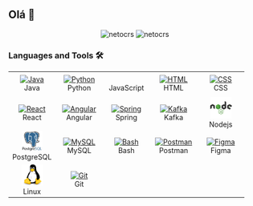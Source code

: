 <!--
<p align="left"> <img src="https://komarev.com/ghpvc/?username=netocrs&label=Profile%20views&color=0e75b6&style=flat" alt="netocrs" /> </p>
-->

## Olá 👋

<!--
<p align="left"> <a href="https://github.com/ryo-ma/github-profile-trophy"><img src="https://github-profile-trophy.vercel.app/?username=netocrs" alt="netocrs" /></a> </p>
-->

<div align="center">  
<img src="https://github-readme-stats.vercel.app/api?username=netocrs&show_icons=true&count_private=false&locale=en" alt="netocrs" />
<img src="https://github-readme-stats.vercel.app/api/top-langs?username=netocrs&show_icons=true&locale=en&layout=compact" alt="netocrs" />
</div>

<h3 align="left">Languages and Tools 🛠️</h3>
<p align="center">
  <table align="center">
    <tr>
      <td align="center" width="80">
        <a href="https://www.java.com" target="_blank" rel="noreferrer">
          <img src="https://techstack-generator.vercel.app/java-icon.svg" width="45" height="55" alt="Java" />
        </a>
        <br>Java
      </td>
      <td align="center" width="80">
        <a href="https://www.python.org" target="_blank" rel="noreferrer">
          <img src="https://techstack-generator.vercel.app/python-icon.svg" alt="Python" width="45" height="55" />
        </a>
        <br>Python
      </td>
      <td align="center" width="80
        <a href="https://developer.mozilla.org/en-US/docs/Web/JavaScript" target="_blank" rel="noreferrer" 
          <img src="https://skillicons.dev/icons?i=javascript" width="43" height="43" alt="JavaScript" />
        </a>
        <br>JavaScript
      </td>
      <td align="center" width="80">
        <a href="https://www.w3.org/html/" target="_blank" rel="noreferrer">
          <img src="https://skillicons.dev/icons?i=html" width="43" height="43" alt="HTML" />
        </a>
        <br>HTML
      </td>
      <td align="center" width="80">
        <a href="https://www.w3schools.com/css/" target="_blank" rel="noreferrer">
          <img src="https://skillicons.dev/icons?i=css" width="43" height="43" alt="CSS" />
        </a>
        <br>CSS
      </td>
    </tr>
    <tr>
      <td align="center" width="80">
        <a href="https://reactjs.org/" target="_blank" rel="noreferrer">
          <img src="https://techstack-generator.vercel.app/react-icon.svg" width="45" height="55" alt="React" />
        </a>
        <br>React
      </td>
      <td align="center" width="80">
        <a href="https://angular.io" target="_blank" rel="noreferrer">
          <img src="https://angular.io/assets/images/logos/angular/angular.svg" width="43" height="43" alt="Angular" />
        </a>
        <br>Angular
      </td>
      <td align="center" width="80">
        <a href="https://spring.io/" target="_blank" rel="noreferrer">
          <img src="https://www.vectorlogo.zone/logos/springio/springio-icon.svg" width="43" height="43" alt="Spring" />
        </a>
        <br>Spring
      </td>
      <td align="center" width="80">
        <a href="https://kafka.apache.org/" target="_blank" rel="noreferrer">
          <img src="https://www.vectorlogo.zone/logos/apache_kafka/apache_kafka-icon.svg" width="43" height="43" alt="Kafka" />
        </a>
        <br>Kafka
      </td>
      <td align="center" width="80">
        <a href="https://nodejs.org" target="_blank" rel="noreferrer">
          <img src="https://raw.githubusercontent.com/devicons/devicon/master/icons/nodejs/nodejs-original-wordmark.svg" width="43" height="43" alt="Nodejs" />
        </a>
        <br>Nodejs
      </td>
    </tr>
    <tr>
      <td align="center" width="80">
        <a href="https://www.postgresql.org" target="_blank" rel="noreferrer">
          <img src="https://raw.githubusercontent.com/devicons/devicon/master/icons/postgresql/postgresql-original-wordmark.svg" width="40" height="40" alt="PostgreSQL" />
        </a>
        <br>PostgreSQL
      </td>
      <td align="center" width="80">
        <a href="https://www.mysql.com/" target="_blank" rel="noreferrer">
          <img src="https://techstack-generator.vercel.app/mysql-icon.svg" width="45" height="55" alt="MySQL" />
        </a>
        <br>MySQL
      </td>
      <td align="center" width="80">
        <a href="https://www.gnu.org/software/bash/" target="_blank" rel="noreferrer">
          <img src="https://www.vectorlogo.zone/logos/gnu_bash/gnu_bash-icon.svg" width="43" height="43" alt="Bash" />
        </a>
        <br>Bash
      </td>
      <td align="center" width="80">
        <a href="https://postman.com" target="_blank" rel="noreferrer">
          <img src="https://www.vectorlogo.zone/logos/getpostman/getpostman-icon.svg" width="43" height="43" alt="Postman" />
        </a>
        <br>Postman
      </td>
      <td align="center" width="80">
        <a href="https://www.figma.com/" target="_blank" rel="noreferrer">
          <img src="https://www.vectorlogo.zone/logos/figma/figma-icon.svg" width="43" height="43" alt="Figma" />
        </a>
        <br>Figma
      </td>
    </tr>
    <tr>
      <td align="center" width="80">
        <a href="https://www.linux.org/" target="_blank" rel="noreferrer">
          <img src="https://raw.githubusercontent.com/devicons/devicon/master/icons/linux/linux-original.svg" width="43" height="43" alt="Linux" />
        </a>
        <br>Linux
      </td>
      <td align="center" width="80">
        <a href="https://git-scm.com/" target="_blank" rel="noreferrer">
          <img src="https://www.vectorlogo.zone/logos/git-scm/git-scm-icon.svg" width="40" height="40" alt="Git" />
        </a>
        <br>Git
      </td>
      <td colspan="3"></td> <!-- Empty space to maintain row structure -->
    </tr>
  </table>
</p>


<!--
<p align="left"> 
  <a href="https://www.java.com" target="_blank" rel="noreferrer"> 
    <img src="https://raw.githubusercontent.com/devicons/devicon/master/icons/java/java-original.svg" alt="java" width="40" height="40"/> 
  </a> 
  <a href="https://developer.mozilla.org/en-US/docs/Web/JavaScript" target="_blank" rel="noreferrer"> 
    <img src="https://raw.githubusercontent.com/devicons/devicon/master/icons/javascript/javascript-original.svg" alt="javascript" width="40" height="40"/>
  </a>
  <!--
  <a href="https://www.typescriptlang.org/" target="_blank" rel="noreferrer"> 
    <img src="https://raw.githubusercontent.com/devicons/devicon/master/icons/typescript/typescript-original.svg" alt="typescript" width="40" height="40"/> 
  </a>
  --> 
  <!--
  <a href="https://www.python.org" target="_blank" rel="noreferrer"> 
    <img src="https://raw.githubusercontent.com/devicons/devicon/master/icons/python/python-original.svg" alt="python" width="40" height="40"/>
  </a>
  <a href="https://www.w3.org/html/" target="_blank" rel="noreferrer"> 
    <img src="https://raw.githubusercontent.com/devicons/devicon/master/icons/html5/html5-original-wordmark.svg" alt="html5" width="40" height="40"/> 
  </a> 
  <a href="https://www.w3schools.com/css/" target="_blank" rel="noreferrer"> 
    <img src="https://raw.githubusercontent.com/devicons/devicon/master/icons/css3/css3-original-wordmark.svg" alt="css3" width="40" height="40"/> 
  </a> 
  <a href="https://reactjs.org/" target="_blank" rel="noreferrer"> 
    <img src="https://raw.githubusercontent.com/devicons/devicon/master/icons/react/react-original-wordmark.svg" alt="react" width="40" height="40"/> 
  </a> 
  <a href="https://angular.io" target="_blank" rel="noreferrer"> 
    <img src="https://angular.io/assets/images/logos/angular/angular.svg" alt="angular" width="40" height="40"/> 
  </a> <a href="https://spring.io/" target="_blank" rel="noreferrer"> 
    <img src="https://www.vectorlogo.zone/logos/springio/springio-icon.svg" alt="spring" width="40" height="40"/> 
  </a> 
  <a href="https://kafka.apache.org/" target="_blank" rel="noreferrer"> 
    <img src="https://www.vectorlogo.zone/logos/apache_kafka/apache_kafka-icon.svg" alt="kafka" width="40" height="40"/>      </a> 
  <a href="https://nodejs.org" target="_blank" rel="noreferrer"> 
    <img src="https://raw.githubusercontent.com/devicons/devicon/master/icons/nodejs/nodejs-original-wordmark.svg" alt="nodejs" width="40" height="40"/> 
  </a> 
-->
<!--
  <a href="https://www.postgresql.org" target="_blank" rel="noreferrer"> 
    <img src="https://raw.githubusercontent.com/devicons/devicon/master/icons/postgresql/postgresql-original-wordmark.svg" alt="postgresql" width="40" height="40"/> 
  </a> 
  <a href="https://www.mysql.com/" target="_blank" rel="noreferrer"> 
    <img src="https://raw.githubusercontent.com/devicons/devicon/master/icons/mysql/mysql-original-wordmark.svg" alt="mysql" width="40" height="40"/> 
  </a> 
  <a href="https://www.gnu.org/software/bash/" target="_blank" rel="noreferrer"> 
    <img src="https://www.vectorlogo.zone/logos/gnu_bash/gnu_bash-icon.svg" alt="bash" width="40" height="40"/> 
  </a> 
  <a href="https://postman.com" target="_blank" rel="noreferrer"> 
    <img src="https://www.vectorlogo.zone/logos/getpostman/getpostman-icon.svg" alt="postman" width="40" height="40"/> 
  </a> 
  <a href="https://www.figma.com/" target="_blank" rel="noreferrer"> 
    <img src="https://www.vectorlogo.zone/logos/figma/figma-icon.svg" alt="figma" width="40" height="40"/> 
  </a> <a href="https://www.linux.org/" target="_blank" rel="noreferrer"> 
    <img src="https://raw.githubusercontent.com/devicons/devicon/master/icons/linux/linux-original.svg" alt="linux" width="40" height="40"/> 
  </a> 
  <a href="https://git-scm.com/" target="_blank" rel="noreferrer"> 
    <img src="https://www.vectorlogo.zone/logos/git-scm/git-scm-icon.svg" alt="git" width="40" height="40"/> 
  </a> 
</p>
-->
